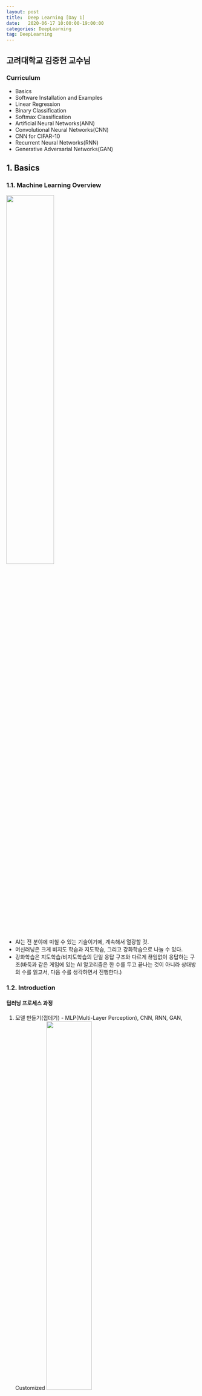 ```yaml
---
layout: post
title:  Deep Learning [Day 1]
date:   2020-06-17 10:00:00-19:00:00
categories: DeepLearning
tag: DeepLearning
---
```


## 고려대학교 김중헌 교수님
### Curriculum
- Basics
- Software Installation and Examples
- Linear Regression
- Binary Classification
- Softmax Classification
- Artificial Neural Networks(ANN)
- Convolutional Neural Networks(CNN)
- CNN for CIFAR-10
- Recurrent Neural Networks(RNN)
- Generative Adversarial Networks(GAN)

## 1. Basics
### 1.1. Machine Learning Overview
<img src="/assets/images/deeplearning/1.PNG" width="50%"><br>

- AI는 전 분야에 미칠 수 있는 기술이기에, 계속해서 열광할 것.
- 머신러닝은 크게 비지도 학습과 지도학습, 그리고 강화학습으로 나눌 수 있다.
- 강화학습은 지도학습/비지도학습의 단일 응답 구조와 다르게 끊임없이 응답하는 구조(바둑과 같은 게임에 있는 AI 알고리즘은 한 수를 두고 끝나는 것이 아니라 상대방의 수를 읽고서, 다음 수를 생각하면서 진행한다.)

### 1.2. Introduction
#### 딥러닝 프로세스 과정

1) 모델 만들기(껍데기) - MLP(Multi-Layer Perception), CNN, RNN, GAN, Customized
<img src="/assets/images/deeplearning/2.PNG" width="50%"><br>
 > input(5개의 유닛) -> 4개의 히든레이어 + 7개의 유닛 -> output(4개의 유닛)

2) 훈련하기 - 입력된 데이터를 레이블링할 수 있도록
<img src="/assets/images/deeplearning/3.PNG" width="50%"><br>

3) 테스팅/추론 - 현실의 row 데이터를 테스팅하여 결과물이 유의미하도록
<img src="/assets/images/deeplearning/4.PNG" width="50%"><br>

※ 딥러닝 과정에서 발생되는 문제

  **Overfitting**
  - 2단계에서 발생되는 문제로, 데이터가 충분하지 않은 경우 발생한다.  
  - 훈련 결과는 엄청 높게 나왔는데, 테스트 결과는 엄청 낮은 것을 과적합 문제라 한다.  
  - 예를 들어, 침대를 팔고 싶어서 데이터를 수집하고자 하는데, 나의 잠자리 유형에만 특화된 침대만을 학습시키면 훈련은 잘 나올지 몰라도, 다른 사람들의 잠자리 유형에 맞지 않는 침대가 나올 수 있다.
  - 더 많은 훈련 데이터가 필요하다!

#### 딥러닝에서 두 가지 주요 모델(CNN, RNN)

  **CNN(Convolutional Neural Network)**
  <img src="/assets/images/deeplearning/5.jpeg" width="50%"><br>
  
  - 기존의 딥러닝은 1차원 구조만 입력이 가능하지만 많은 응용 분야에서 입력은 다차원이 필요했다. CNN은 2차원 구조(이미지), 3차원 구조(영상)을 훈련시킬 수 있다.
  - 주로 시각 정보 학습에 사용한다.

  **RNN(Recurrent Neural Network)**
  <img src="/assets/images/deeplearning/6.PNG" width="50%"><br>
  
  - 기존의 신경망 아키텍처에는 시간의 개념을 사용할 방법이 없었다. 이러한 시계열 데이터를 학습시킬 수 있는 모델이 주로 LSTM 및 GRU이다.
  - 주로 시계열 정보 학습에 사용한다.
<br><br>

## 2. Linear Regression
### 2.1. Linear Regression Theory

- linear regression은 regression과 classification이 있다.
- regression은 예측하는 것을 목표로, classification은 분류하는 것을 목표로 한다.
- linear model은 흔히 직선 방정식을 생각하면 된다. 이 linear model은 통계학에서는 가설(hypothesis)이라고 부른다.  

<img src="/assets/images/deeplearning/7.PNG" width="50%"><br>

- 위의 사진과 같이 3개의 직선 중 어느 직선이 가장 좋아보일까? 아마도, 예측 측면이나 분류 측면 모두 가운데 파란색 선이 가장 좋아보인다고 할 수 있을 것이다.
- 따라서 우리는 파란색 선과 같이 점과 직선 사이의 거리가 최소한이 되는 새로운 직선을 계속해서 만들어내야 한다.

<img src="/assets/images/deeplearning/8.PNG" width="50%"><br>

- 위의 사진과 같이 점과 직선 사이의 거리는 오차(cost, 비용)라고 할 수 있으며, 비용 또는 손실함수로 만들 수 있다.

<img src="/assets/images/deeplearning/9.PNG" width="50%"><br>

- 이러한 비용함수는 실제값과 예측값의 차이를 제곱(음수가 될 수 있기 때문에, 어차피 우리는 그 차이만을 보는 것이기 때문에 제곱을 해도 상관없다.)하여 평균을 내주면 만들 수 있다.
- 따라서 비용함수는 2차 방정식 형태의 곡선이 만들어진다.

<img src="/assets/images/deeplearning/10.PNG" width="50%"><br>

- 고등수학을 배웠다면 쉽게 이해할 수 있겠지만, 2차 방정식을 미분하게 되면 1차 방정식의 직선이 된다. 이 직선은 gradient(기울기)라고 하며, 오차값이 된다. 따라서 우리는 오차를 최대한 줄이기 위해서 기울기가 0이 되도록 만들어야 하는데, 위의 사진과 같이 점점 기울기의 크기가 작아지도록 만드는 것을 **Gradient Descent Method(경사하강법)** 라고 한다.
 
- 경사하강법 과정 중에서 기울기가 작아지도록 만들 때, 필요한 것이 learning rate이다. 한 번 학습할 때 얼마만큼 학습해야 하는지의 학습 양을 의미하며, learning rate를 적절하게 조정해줘야 모델의 학습이 잘 될 수 있다.
- learning rate가 크다는 것은 경사하강을 할 때 step이 크다는 것이다. step이 크면 왔다갔다 하거나, 위로 튕겨 올라가버릴 수 있다. 이는 학습이 이루어지지 않으며, 쓰레기값이 나올 수 있다. 또한, 이러한 현상을 overshooting이라고 한다.
- learning rate가 작다는 것은 경사하강을 할 때 step이 작다는 것이다. step이 작으면 너무 천천히 내려가기 때문에 시간이 다해 최저점이 아님에도 불구하고 멈추어 버린다.
- 이러한 현상들을 피하기 위해서는 cost함수를 출력해보고 작은값으로 변화하고 있다면 learning rate를 증가시켜보면서 관측해야 한다.

model
시간 당 공부양, 족보 사용 여부 등등의 변수
각 변수마다 가중치(weight)가 있음


### 2.2. Linear Regression Implementation


이진 분류기
1) Linear regression with H(x) = Wx + b
2) Logistic/sigmoid function(sig(t)) 기준이 바뀔 수 있다는 점을 감안하는 함수
   -> 로지스틱/시그모이드 함수는 linear 모델과 다르게 제곱해서 평균해도 이쁜 곡선이 나올수가 없어서 다른 방안을 모색해야 함

  (43페이지) 로그 기반 함수 -> 엔트로피 함수
  -> 2줄은 귀찮으니까 1줄로 만들기 위해서 y, (1-y)를 곱해줌



소프트맥스 분류기(멀티 분류기)
-> 바이너리 클래시피케이션을 하되, 질문을 여러번
1) A인가 아닌가
2) B인가 아닌가
3) C인가 아닌가

B가 0.56, C가 0.99면, 시그모이드 값이 높은 것으로 결정(즉, prediction이 필요없음)
-> 시그모이드 함수에서 나온 값에서 A가 B와 C와 얼마나 같은지는 생각할 필요 없음. 걍 A인지 아닌지만

크로스엔트로피 함수 -> 크로스 엔트로피에서는 실제값과 예측값이 맞는 경우에는 0으로 수렴하고, 값이 틀릴경우에는 값이 커지기 때문에(무한대), 실제 값과 예측 값의 차이를 줄이기 위한 엔트로피라고 보시면 될 것 같습니다. -> 비트가 엇갈리는 순간 무한대값으로 변경됨


W: 4x3, b: 3 -> 15개의 변수를 학습





linear regression -> 일차식(Wx + b)이 기본 모델이며, 입력값에 대한 추정치에 따른 오차를 구하기 위해 최소차승법(제곱평균)을 이용하고, 구해진 오차를 경사하강법을 통해 줄여나간다.

binary classification -> 일차식(Wx + b)에서 단순히 직선그래프가 아니라, 기준이 바뀔 수 있다는 점을 감안하여, 시그모이드 함수로 모델을 만든다. 오차를 구하기 위해 엔트로피 함수를 만들고, 구해진 오차를 경사하강법을 통해 줄여나간다.

softmax classification -> binary classification과 다르게 2개 이상의 값을 분류해야 함. 소프트맥스 함수로 모델을 만들고, 오차를 구하기 위해 따로 크로스 엔트로피 함수를 만든다. 이 크로스 엔트로피 함수에는 소프트 맥스 함수가 포함 -> 텐서플로우




[1, 3]으로 들어오지만, 4개의 유닛이 있으므로, [3, 4]

H1: 	W[3, 4]
	b: [4]

[3, 4]로 들어오지만, 4개의 유닛이 있으므로 [4, 4]
H2: 	W: [4, 4]
	b: [4]

출력값을 [1, 1]로 만들어주기 위해 [4, 1]로
O: 	W: [4, 1]
	b: [1]


히든 레이어의 W -> 앞의 레이어와 자신의 레이어의 유닛 곱하기
히든 레이어의 b -> 자신의 유닛




히든 레이어의 유닛을 늘린다는 것은 기준을 세부적으로 더 좁혀주는 것(구체적으로)

조심! 들어오는 사이즈만큼은 히든레이어를 만들어야 함 -> 안그러면 나중에 output layer에서 더 적게 나오게 되어 압축 효과가 생김


너무 히든레이어를 만들면 -> 계속해서 시그모이드 함수를 사용 -> 0과 1의 사이로만 계속해서 출력 -> 값이 사라지는 문제
=> 활성화를 시키면 받은 만큼 보내는 activation(ReLU) 사용

adamoptimizer -> 이미지를 다룰 때 많이 사용되는 법
그 외에는 gradient


MNIST 데이터는 너무 잘되어있기 때문에 압축을 시켜도 성능에 영향 x
















